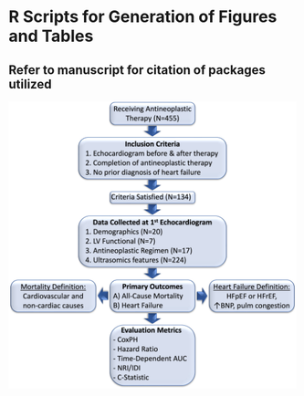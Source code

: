# R Scripts for Generation of Figures and Tables

## Refer to manuscript for citation of packages utilized

![alt text](https://github.com/qahathaway/CardioOncology/blob/main/R/Figure_2.jpg)
